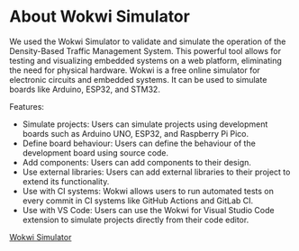 # About Wokwi Simulator

We used the Wokwi Simulator to validate and simulate the operation of the Density-Based Traffic Management System. This powerful tool allows for testing and visualizing embedded systems on a web platform, eliminating the need for physical hardware. Wokwi is a free online simulator for electronic circuits and embedded systems. It can be used to simulate boards like Arduino, ESP32, and STM32.

Features:
- Simulate projects: Users can simulate projects using development boards such as Arduino UNO, ESP32, and Raspberry Pi Pico. 
- Define board behaviour: Users can define the behaviour of the development board using source code. 
- Add components: Users can add components to their design. 
- Use external libraries: Users can add external libraries to their project to extend its functionality. 
- Use with CI systems: Wokwi allows users to run automated tests on every commit in CI systems like GitHub Actions and GitLab CI. 
- Use with VS Code: Users can use the Wokwi for Visual Studio Code extension to simulate projects directly from their code editor. 

[Wokwi Simulator](https://wokwi.com/)
